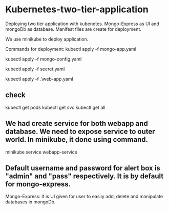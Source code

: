 # Kubernetes-two-tier-application
Deploying two tier application with kubenetes. Mongo-Express as UI and mongoDb as database.
Manifest files are create for deployment.

We use minikube to deploy application.

Commands for deployment:
kubectl apply -f mongo-app.yaml

kubectl apply -f mongo-config.yaml

kubectl apply -f secret.yaml

kubectl apply -f .\web-app.yaml 

## check 
kubectl get pods 
kubectl get svc
kubectl get all

## We had create service for both webapp and database. We need to expose service to outer world. In minikube, it done using command.
minikube service webapp-service

## Default username and password for alert box is "admin" and "pass" respectively. It is by default for mongo-express.

Mongo-Express: It is UI given for user to easily add, delete and manipulate databases in mongoDb.
